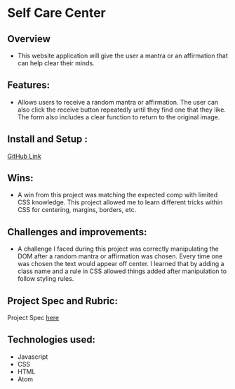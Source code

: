 # Self Care Center

## Overview
- This website application will give the user a mantra or an affirmation that can help clear their minds. 

## Features:
  - Allows users to receive a random mantra or affirmation. The user can also click the receive button repeatedly until they find one that they like. The form also includes a clear function to return to the original image. 


## Install and Setup :
[GitHub Link](https://github.com/isleofyou/self-care-center)


## Wins:
  - A win from this project was matching the expected comp with limited CSS knowledge. This project allowed me to learn different tricks within CSS for centering, margins, borders, etc. 

## Challenges and improvements:
  - A challenge I faced during this project was correctly manipulating the DOM after a random mantra or affirmation was chosen. Every time one was chosen the text would appear off center. I learned that by adding a class name and a rule in CSS allowed things added after manipulation to follow styling rules. 


## Project Spec and Rubric:
Project Spec [here](https://frontend.turing.edu/projects/module-1/self-care-center.html)<br>

## Technologies used:
  - Javascript
  - CSS
  - HTML
  - Atom
